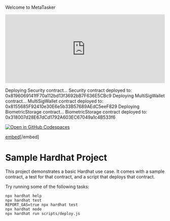 Welcome to MetaTasker

<div style="position: relative; padding-bottom: 43.125%; height: 0;"><iframe src="https://www.loom.com/embed/6b781642c0264f8ba1942f9242bac0ec?sid=a1b6a402-2386-4263-a9ed-6732b08f9d8b" frameborder="0" webkitallowfullscreen mozallowfullscreen allowfullscreen style="position: absolute; top: 0; left: 0; width: 100%; height: 100%;"></iframe></div>

Deploying Security contract...
Security contract deployed to: 0x8196069141fF70a112bd13f3692bB7F636E5CBc9
Deploying MultiSigWallet contract...
MultiSigWallet contract deployed to: 0x8155685F92410e30E6e5b33B57689AEdC5eeF829
Deploying BiometricStorage contract...
BiometricStorage contract deployed to: 0x318007d28E67dCd1792A603EC67049a1c4B533f6


<a href='https://codespaces.new/DEEPML1818/Process-Implementation-Design-for-Onchain-Employment-and-Identity-Platform'><img src='https://github.com/codespaces/badge.svg' alt='Open in GitHub Codespaces' style='max-width: 100%;'></a>

[embed](https://github.com/DEEPML1818/Process-Implementation-Design-for-Onchain-Employment-and-Identity-Platform/blob/main/metatasker.pdf)[/embed]

# Sample Hardhat Project

This project demonstrates a basic Hardhat use case. It comes with a sample contract, a test for that contract, and a script that deploys that contract.

Try running some of the following tasks:

```shell
npx hardhat help
npx hardhat test
REPORT_GAS=true npx hardhat test
npx hardhat node
npx hardhat run scripts/deploy.js
```
